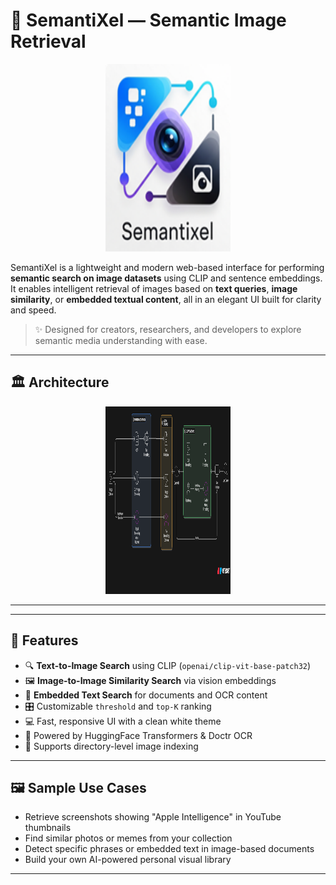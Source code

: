 # 📸 SemantiXel — Semantic Image Retrieval

<p align="center">
  <img src="UI/Semantixel WebUI/assets/icon.png" alt="SemantiXel Logo" width="200px" height="300px"/>
</p>



SemantiXel is a lightweight and modern web-based interface for performing **semantic search on image datasets** using CLIP and sentence embeddings. It enables intelligent retrieval of images based on **text queries**, **image similarity**, or **embedded textual content**, all in an elegant UI built for clarity and speed.

> ✨ Designed for creators, researchers, and developers to explore semantic media understanding with ease.

---

## 🏛️ Architecture

<p align="center">
  <img src="UI/Semantixel WebUI/assets/architecture.png" alt="SemantiXel Logo" width="200px" height="300px"/>
</p>

---

---

## 🚀 Features

- 🔍 **Text-to-Image Search** using CLIP (`openai/clip-vit-base-patch32`)
- 🖼️ **Image-to-Image Similarity Search** via vision embeddings
- 📝 **Embedded Text Search** for documents and OCR content
- 🎛️ Customizable `threshold` and `top-K` ranking
- 💻 Fast, responsive UI with a clean white theme
- 🧠 Powered by HuggingFace Transformers & Doctr OCR
- 📂 Supports directory-level image indexing

---

## 🖼️ Sample Use Cases

- Retrieve screenshots showing "Apple Intelligence" in YouTube thumbnails
- Find similar photos or memes from your collection
- Detect specific phrases or embedded text in image-based documents
- Build your own AI-powered personal visual library

---


